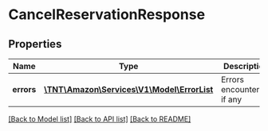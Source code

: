 # CancelReservationResponse

## Properties
Name | Type | Description | Notes
------------ | ------------- | ------------- | -------------
**errors** | [**\TNT\Amazon\Services\V1\Model\ErrorList**](ErrorList.md) | Errors encountered, if any | [optional] 

[[Back to Model list]](../README.md#documentation-for-models) [[Back to API list]](../README.md#documentation-for-api-endpoints) [[Back to README]](../README.md)


